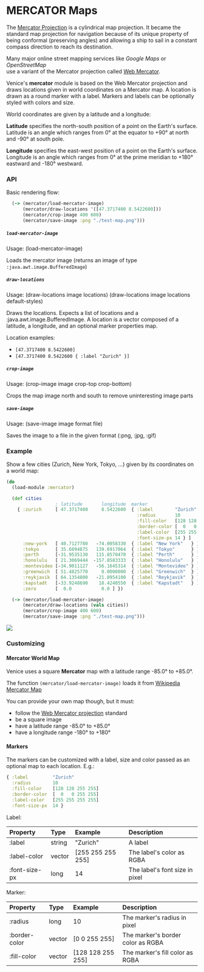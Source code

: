 # MERCATOR Maps

The [Mercator Projection](https://en.wikipedia.org/wiki/Mercator_projection)
is a cylindrical map projection. It became the standard map projection for 
navigation because of its unique property of being conformal (preserving angles) 
and allowing a ship to sail in a constant compass direction to reach its 
destination.

Many major online street mapping services like  _Google Maps_  or  _OpenStreetMap_  
use a variant of the Mercator projection called [Web Mercator](https://en.wikipedia.org/wiki/Web_Mercator_projection).

Venice's **mercator** module is based on the Web Mercator projection 
and draws locations given in world coordinates on a Mercator map. 
A location is drawn as a round marker with a label. Markers and labels
can be optionally styled with colors and size.

World coordinates are given by a latitude and a longitude:

**Latitude** specifies the north-south position of a point on the Earth's
surface. Latitude is an angle which ranges from 0° at the equator to +90°
at north and -90° at south pole.

**Longitude** specifies the east-west position of a point on the Earth's
surface. Longitude is an angle which ranges from 0° at the prime meridian
to +180° eastward and -180° westward.


### API

Basic rendering flow:

```clojure
  (-> (mercator/load-mercator-image)
      (mercator/draw-locations '([47.3717400 8.5422600]))
      (mercator/crop-image 400 600)
      (mercator/save-image :png "./test-map.png")))
```

##### `load-mercator-image`

Usage: (load-mercator-image)

Loads the mercator image (returns an image of type `:java.awt.image.BufferedImage`)


##### `draw-locations`

Usage: (draw-locations image locations) (draw-locations image locations default-styles)

Draws the locations. Expects a list of locations and a :java.awt.image.BufferedImage. 
A location is a vector composed of a latitude, a longitude, and an optional marker properties 
map.

Location examples:

- `[47.3717400 8.5422600]`
- `[47.3717400 8.5422600 { :label "Zurich" }]`


##### `crop-image`

Usage: (crop-image image crop-top crop-bottom)

Crops the map image north and south to remove uninteresting image parts


##### `save-image`

Usage: (save-image image format file)

Saves the image to a file in the given format (:png, :jpg, :gif)



### Example

Show a few cities (Zurich, New York, Tokyo, ...) given by its coordinates on 
a world map:

```clojure
(do
  (load-module :mercator)

  (def cities
                  ; latitude       longitude  marker
    { :zurich     [ 47.3717400     8.5422600  { :label        "Zurich"
                                                :radius       10
                                                :fill-color   [128 128 255 255]
                                                :border-color [  0   0 255 255]
                                                :label-color  [255 255 255 255]
                                                :font-size-px 14 } ]
      :new-york   [ 40.7127780   -74.0058330  { :label "New York"   } ]
      :tokyo      [ 35.6894875   139.6917064  { :label "Tokyo"      } ]
      :perth      [-31.9535130   115.8570470  { :label "Perth"      } ]
      :honolulu   [ 21.3069444  -157.8583333  { :label "Honolulu"   } ]
      :montevideo [-34.9011127   -56.1645314  { :label "Montevideo" } ]
      :greenwich  [ 51.4825770     0.0000000  { :label "Greenwich"  } ]
      :reykjavik  [ 64.1354800   -21.8954100  { :label "Reykjavik"  } ]
      :kapstadt   [-33.9248690    18.4240550  { :label "Kapstadt"   } ]
      :zero       [  0.0           0.0 ] })

  (-> (mercator/load-mercator-image)
      (mercator/draw-locations (vals cities))
      (mercator/crop-image 400 600)
      (mercator/save-image :png "./test-map.png")))
```

<img src="https://github.com/jlangch/venice/blob/master/doc/assets/mercator/mercator.png">


### Customizing

#### Mercator World Map

Venice uses a square **Mercator**  map with a latitude range -85.0° to +85.0°.

The function `(mercator/load-mercator-image)` loads it from [Wikipedia Mercator Map](https://upload.wikimedia.org/wikipedia/commons/7/73/Mercator_projection_Square.JPG)

You can provide your own map though, but it must:

- follow the [Web Mercator projection](https://en.wikipedia.org/wiki/Web_Mercator_projection) standard
- be a square image
- have a latitude range -85.0° to +85.0°
- have a longitude range -180° to +180°


#### Markers

The markers can be customized with a label, size and color passed as an optional map to each location. E.g.:

```clojure
{ :label         "Zurich"
  :radius        10
  :fill-color    [128 128 255 255]
  :border-color  [  0   0 255 255]
  :label-color   [255 255 255 255]
  :font-size-px  14 }
```

Label:

| Property          | Type   | Example           | Description                    |
| :---              | :---   | :---              | :---                           |
| :label            | string | "Zurich"          | A label                        |
| :label-color      | vector | [255 255 255 255] | The label's color as RGBA      |
| :font-size-px     | long   | 14                | The label's font size in pixel |

Marker:

| Property          | Type   | Example           | Description                       |
| :---              | :---   | :---              | :---                              |
| :radius           | long   | 10                | The marker's radius in pixel      |
| :border-color     | vector | [0 0 255 255]     | The marker's border color as RGBA |
| :fill-color       | vector | [128 128 255 255] | The marker's fill color as RGBA   |

